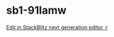 # sb1-91lamw

[Edit in StackBlitz next generation editor ⚡️](https://stackblitz.com/~/github.com/youssefmansoureuodoointernational/sb1-91lamw)